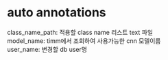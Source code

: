 # auto annotations
    
class_name_path: 적용할 class name 리스트 text 파일    
model_name: timm에서 조회하여 사용가능한 cnn 모델이름    
user_name: 변경할 db user명    